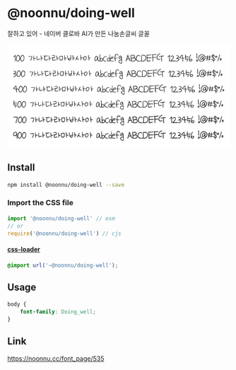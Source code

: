 # @noonnu/doing-well

잘하고 있어 - 네이버 클로바 AI가 만든 나눔손글씨 글꼴

![example](./example.png)

## Install

```bash
npm install @noonnu/doing-well --save
```

### Import the CSS file

```js
import '@noonnu/doing-well' // esm
// or
require('@noonnu/doing-well') // cjs
```

#### [css-loader](https://github.com/webpack-contrib/css-loader)

```css
@import url('~@noonnu/doing-well');
```

## Usage

```css
body {
    font-family: Doing_well;
}
```

## Link

https://noonnu.cc/font_page/535

